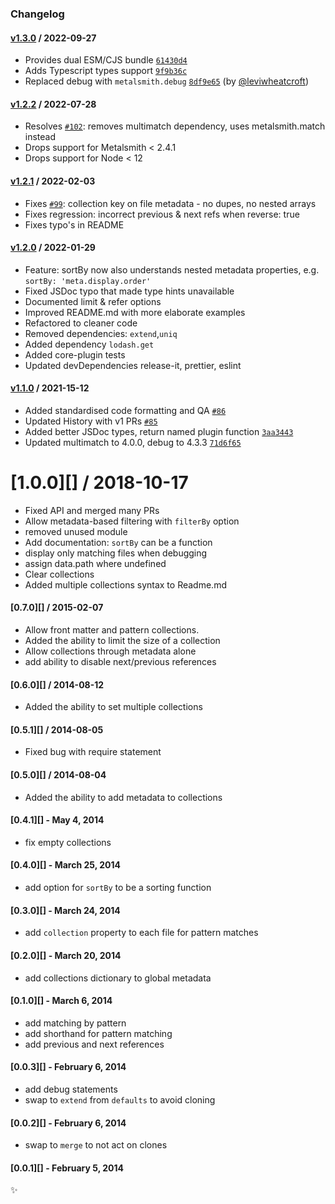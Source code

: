 ### Changelog

#### [v1.3.0](https://github.com/metalsmith/collections/compare/v1.3.0...v1.2.2) / 2022-09-27

- Provides dual ESM/CJS bundle [`61430d4`](https://github.com/metalsmith/collections/commit/61430d4)
- Adds Typescript types support [`9f9b36c`](https://github.com/metalsmith/collections/commit/9f9b36c)
- Replaced debug with `metalsmith.debug` [`8df9e65`](https://github.com/metalsmith/collections/commit/8df9e65) (by [@leviwheatcroft](https://github.com/leviwheatcroft))

#### [v1.2.2](https://github.com/metalsmith/collections/compare/v1.2.2...v1.2.1) / 2022-07-28

- Resolves [`#102`](https://github.com/metalsmith/collections/issues/99): removes multimatch dependency, uses metalsmith.match instead
- Drops support for Metalsmith < 2.4.1
- Drops support for Node < 12

#### [v1.2.1](https://github.com/metalsmith/collections/compare/v1.2.1...v1.2.0) / 2022-02-03

- Fixes [`#99`](https://github.com/metalsmith/collections/issues/99): collection key on file metadata - no dupes, no nested arrays
- Fixes regression: incorrect previous & next refs when reverse: true
- Fixes typo's in README

#### [v1.2.0](https://github.com/metalsmith/collections/compare/v1.2.0...v1.1.0) / 2022-01-29

- Feature: sortBy now also understands nested metadata properties, e.g. `sortBy: 'meta.display.order'`
- Fixed JSDoc typo that made type hints unavailable
- Documented limit & refer options
- Improved README.md with more elaborate examples
- Refactored to cleaner code
- Removed dependencies: `extend`,`uniq`
- Added dependency `lodash.get`
- Added core-plugin tests
- Updated devDependencies release-it, prettier, eslint

#### [v1.1.0](https://github.com/metalsmith/collections/compare/v1.0.0...v1.1.0) / 2021-15-12

- Added standardised code formatting and QA [`#86`](https://github.com/metalsmith/collections/pull/86)
- Updated History with v1 PRs [`#85`](https://github.com/metalsmith/collections/pull/85)
- Added better JSDoc types, return named plugin function [`3aa3443`](https://github.com/metalsmith/collections/commit/3aa3443802c2f814c90cf39c7b43de8fc3d3ff13)
- Updated multimatch to 4.0.0, debug to 4.3.3 [`71d6f65`](https://github.com/metalsmith/collections/commit/71d6f65b9ec5572196e17dfebf5cff2361853f9d)

# [1.0.0][] / 2018-10-17

- Fixed API and merged many PRs
- Allow metadata-based filtering with `filterBy` option
- removed unused module
- Add documentation: `sortBy` can be a function
- display only matching files when debugging
- assign data.path where undefined
- Clear collections
- Added multiple collections syntax to Readme.md

#### [0.7.0][] / 2015-02-07

- Allow front matter and pattern collections.
- Added the ability to limit the size of a collection
- Allow collections through metadata alone
- add ability to disable next/previous references

#### [0.6.0][] / 2014-08-12

- Added the ability to set multiple collections

#### [0.5.1][] / 2014-08-05

- Fixed bug with require statement

#### [0.5.0][] / 2014-08-04

- Added the ability to add metadata to collections

#### [0.4.1][] - May 4, 2014

- fix empty collections

#### [0.4.0][] - March 25, 2014

- add option for `sortBy` to be a sorting function

#### [0.3.0][] - March 24, 2014

- add `collection` property to each file for pattern matches

#### [0.2.0][] - March 20, 2014

- add collections dictionary to global metadata

#### [0.1.0][] - March 6, 2014

- add matching by pattern
- add shorthand for pattern matching
- add previous and next references

#### [0.0.3][] - February 6, 2014

- add debug statements
- swap to `extend` from `defaults` to avoid cloning

#### [0.0.2][] - February 6, 2014

- swap to `merge` to not act on clones

#### [0.0.1][] - February 5, 2014

:sparkles:
